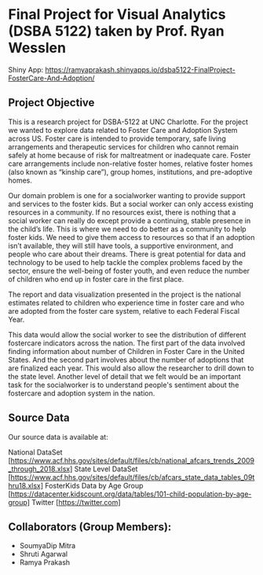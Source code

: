# Final Project for Visual Analytics (DSBA 5122) taken by Prof. Ryan Wesslen

Shiny App: https://ramyaprakash.shinyapps.io/dsba5122-FinalProject-FosterCare-And-Adoption/

## Project Objective

This is a research project for DSBA-5122 at UNC Charlotte. For the project we wanted to explore data related to Foster Care and Adoption System across US. Foster care is intended to provide temporary, safe living arrangements and therapeutic services for children who cannot remain safely at home because of risk for maltreatment or inadequate care. Foster care arrangements include non-relative foster homes, relative foster homes (also known as “kinship care”), group homes, institutions, and pre-adoptive homes.

Our domain problem is one for a socialworker wanting to provide support and services to the foster kids. But a social worker can only access existing resources in a community. If no resources exist, there is nothing that a social worker can really do except provide a continuing, stable presence in the child’s life. This is where we need to do better as a community to help foster kids. We need to give them access to resources so that if an adoption isn’t available, they will still have tools, a supportive environment, and people who care about their dreams. There is great potential for data and technology to be used to help tackle the complex problems faced by the sector, ensure the well-being of foster youth, and even reduce the number of children who end up in foster care in the first place.

The report and data visualization presented in the project is the national estimates related to children who experience time in foster care and who are adopted from the foster care system, relative to each Federal Fiscal Year.

This data would allow the social worker to see the distribution of different fostercare indicators across the nation. The first part of the data involved finding information about number of Children in Foster Care in the United States. And the second part involves about the number of adoptions that are finalized each year. This would also allow the researcher to drill down to the state level. Another level of detail that we felt would be an important task for the socialworker is to understand people's sentiment about the fostercare and adoption system in the nation.

## Source Data
Our source data is available at:

National DataSet [https://www.acf.hhs.gov/sites/default/files/cb/national_afcars_trends_2009_through_2018.xlsx]
State Level DataSet [https://www.acf.hhs.gov/sites/default/files/cb/afcars_state_data_tables_09thru18.xlsx]
FosterKids Data by Age Group [https://datacenter.kidscount.org/data/tables/101-child-population-by-age-group]
Twitter [https://twitter.com]

## Collaborators (Group Members):
- SoumyaDip Mitra
- Shruti Agarwal
- Ramya Prakash
